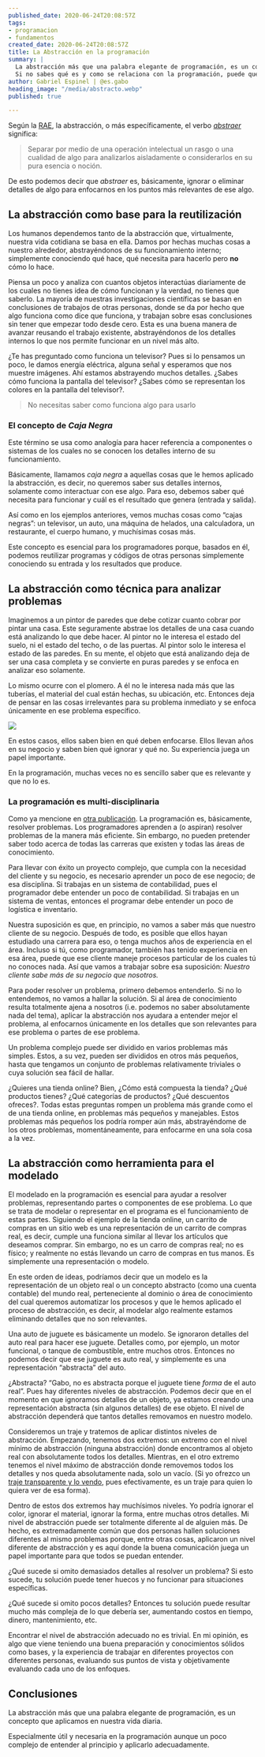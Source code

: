 ```yaml
---
published_date: 2020-06-24T20:08:57Z
tags:
- programacion
- fundamentos
created_date: 2020-06-24T20:08:57Z
title: La Abstracción en la programación
summary: |
  La abstracción más que una palabra elegante de programación, es un concepto que aplicamos en nuestra vida diaria. Especialmente útil y necesaria en la programación aunque un poco complejo de entender al principio y aplicarlo adecuadamente.
  Si no sabes qué es y como se relaciona con la programación, puede que te interese esta publicación.
author: Gabriel Espinel | @es.gabo
heading_image: "/media/abstracto.webp"
published: true

---
```

Según la [RAE](https://www.rae.es/ "rae-enlace"), la abstracción, o más específicamente, el verbo [_abstraer_](https://dle.rae.es/abstraer "rae-abstraer") significa:

> Separar por medio de una operación intelectual un rasgo o una cualidad de algo para analizarlos aisladamente o considerarlos en su pura esencia o noción.

De esto podemos decir que _abstraer_ es, básicamente, ignorar o eliminar detalles de algo para enfocarnos en los puntos más relevantes de ese algo.

## La abstracción como base para la reutilización

Los humanos dependemos tanto de la abstracción que, virtualmente, nuestra vida cotidiana se basa en ella. Damos por hechas muchas cosas a nuestro alrededor, abstrayéndonos de su funcionamiento interno; simplemente conociendo qué hace, qué necesita para hacerlo pero **no** cómo lo hace.

Piensa un poco y analiza con cuantos objetos interactúas diariamente de los cuales no tienes idea de cómo funcionan y la verdad, no tienes que saberlo. La mayoría de nuestras investigaciones científicas se basan en conclusiones de trabajos de otras personas, donde se da por hecho que algo funciona como dice que funciona, y trabajan sobre esas conclusiones sin tener que empezar todo desde cero. Esta es una buena manera de avanzar reusando el trabajo existente, abstrayéndonos de los detalles internos lo que nos permite funcionar en un nivel más alto.

¿Te has preguntado como funciona un televisor? Pues si lo pensamos un poco, le damos energía eléctrica, alguna señal y esperamos que nos muestre imágenes. Ahí estamos abstrayendo muchos detalles. ¿Sabes cómo funciona la pantalla del televisor? ¿Sabes cómo se representan los colores en la pantalla del televisor?.

> No necesitas saber como funciona algo para usarlo

### El concepto de _Caja Negra_

Este término se usa como analogía para hacer referencia a componentes o sistemas de los cuales no se conocen los detalles interno de su funcionamiento.

Básicamente, llamamos _caja negra_ a aquellas cosas que le hemos aplicado la abstracción, es decir, no queremos saber sus detalles internos, solamente como interactuar con ese algo. Para eso, debemos saber qué necesita para funcionar y cuál es el resultado que genera (entrada y salida).

Así como en los ejemplos anteriores, vemos muchas cosas como “cajas negras”: un televisor, un auto, una máquina de helados, una calculadora, un restaurante, el cuerpo humano, y muchísimas cosas más.

Este concepto es esencial para los programadores porque, basados en él, podemos reutilizar programas y códigos de otras personas simplemente conociendo su entrada y los resultados que produce.

## La abstracción como técnica para analizar problemas

Imaginemos a un pintor de paredes que debe cotizar cuanto cobrar por pintar una casa. Este seguramente abstrae los detalles de una casa cuando está analizando lo que debe hacer. Al pintor no le interesa el estado del suelo, ni el estado del techo, o de las puertas. Al pintor solo le interesa el estado de las paredes. En su mente, el objeto que está analizando deja de ser una casa completa y se convierte en puras paredes y se enfoca en analizar eso solamente.

Lo mismo ocurre con el plomero. A él no le interesa nada más que las tuberías, el material del cual están hechas, su ubicación, etc. Entonces deja de pensar en las cosas irrelevantes para su problema inmediato y se enfoca únicamente en ese problema específico.

![](/media/abstracciones_casas.webp)

En estos casos, ellos saben bien en qué deben enfocarse. Ellos llevan años en su negocio y saben bien qué ignorar y qué no. Su experiencia juega un papel importante.

En la programación, muchas veces no es sencillo saber que es relevante y que no lo es.

### La programación es multi-disciplinaria

Como ya mencione en [otra publicación](https://esgabo.dev/blog/que-es-la-programacion-y-que-hace-un-programador "que-hace-un-programador"). La programación es, básicamente, resolver problemas. Los programadores aprenden a (o aspiran) resolver problemas de la manera más eficiente. Sin embargo, no pueden pretender saber todo acerca de todas las carreras que existen y todas las áreas de conocimiento.

Para llevar con éxito un proyecto complejo, que cumpla con la necesidad del cliente y su negocio, es necesario aprender un poco de ese negocio; de esa disciplina. Si trabajas en un sistema de contabilidad, pues el programador debe entender un poco de contabilidad. Si trabajas en un sistema de ventas, entonces el programar debe entender un poco de logística e inventario.

Nuestra suposición es que, en principio, no vamos a saber más que nuestro cliente de su negocio. Después de todo, es posible que ellos hayan estudiado una carrera para eso, o tenga muchos años de experiencia en el área. Incluso si tú, como programador, también has tenido experiencia en esa área, puede que ese cliente maneje procesos particular de los cuales tú no conoces nada. Así que vamos a trabajar sobre esa suposición: _Nuestro cliente sabe más de su negocio que nosotros._

Para poder resolver un problema, primero debemos entenderlo. Si no lo entendemos, no vamos a hallar la solución. Si al área de conocimiento resulta totalmente ajena a nosotros (i.e. podemos no saber absolutamente nada del tema), aplicar la abstracción nos ayudara a entender mejor el problema, al enfocarnos únicamente en los detalles que son relevantes para ese problema o partes de ese problema.

Un problema complejo puede ser dividido en varios problemas más simples. Estos, a su vez, pueden ser divididos en otros más pequeños, hasta que tengamos un conjunto de problemas relativamente triviales o cuya solución sea fácil de hallar.

¿Quieres una tienda online? Bien, ¿Cómo está compuesta la tienda? ¿Qué productos tienes? ¿Qué categorías de productos? ¿Qué descuentos ofreces?. Todas estas preguntas rompen un problema más grande como el de una tienda online, en problemas más pequeños y manejables. Estos problemas más pequeños los podría romper aún más, abstrayéndome de los otros problemas, momentáneamente, para enfocarme en una sola cosa a la vez.

## La abstracción como herramienta para el modelado

El modelado en la programación es esencial para ayudar a resolver problemas, representando partes o componentes de ese problema. Lo que se trata de modelar o representar en el programa es el funcionamiento de estas partes. Siguiendo el ejemplo de la tienda online, un carrito de compras en un sitio web es una representación de un carrito de compras real, es decir, cumple una funciona similar al llevar los artículos que deseamos comprar. Sin embargo, no es un carro de compras real; no es físico; y realmente no estás llevando un carro de compras en tus manos. Es simplemente una representación o modelo.

En este orden de ideas, podríamos decir que un modelo es la representación de un objeto real o un concepto abstracto (como una cuenta contable) del mundo real, perteneciente al dominio o área de conocimiento del cual queremos automatizar los procesos y que le hemos aplicado el proceso de abstracción, es decir, al modelar algo realmente estamos eliminando detalles que no son relevantes.

Una auto de juguete es básicamente un modelo. Se ignoraron detalles del auto real para hacer ese juguete. Detalles como, por ejemplo, un motor funcional, o tanque de combustible, entre muchos otros. Entonces no podemos decir que ese juguete es auto real, y simplemente es una representación “abstracta” del auto.

¿Abstracta? “Gabo, no es abstracta porque el juguete tiene _forma_ de el auto real”. Pues hay diferentes niveles de abstracción. Podemos decir que en el momento en que ignoramos detalles de un objeto, ya estamos creando una representación abstracta (sin algunos detalles) de ese objeto. El nivel de abstracción dependerá que tantos detalles removamos en nuestro modelo.

Consideremos un traje y tratemos de aplicar distintos niveles de abstracción. Empezando, tenemos dos extremos: un extremo con el nivel mínimo de abstracción (ninguna abstracción) donde encontramos al objeto real con absolutamente todos los detalles. Mientras, en el otro extremo tenemos el nivel máximo de abstracción donde removemos todos los detalles y nos queda absolutamente nada, solo un vacío. (Si yo ofrezco un [traje transparente y lo vendo](https://es.wikipedia.org/wiki/El_traje_nuevo_del_emperador "el-rey-desnudo"), pues efectivamente, es un traje para quien lo quiera ver de esa forma).

Dentro de estos dos extremos hay muchísimos niveles. Yo podría ignorar el color, ignorar el material, ignorar la forma, entre muchas otros detalles. Mi nivel de abstracción puede ser totalmente diferente al de alguien más. De hecho, es extremadamente común que dos personas hallen soluciones diferentes al mismo problemas porque, entre otras cosas, aplicaron un nivel diferente de abstracción y es aquí donde la buena comunicación juega un papel importante para que todos se puedan entender.

¿Qué sucede si omito demasiados detalles al resolver un problema? Si esto sucede, tu solución puede tener huecos y no funcionar para situaciones específicas.

¿Qué sucede si omito pocos detalles? Entonces tu solución puede resultar mucho más compleja de lo que debería ser, aumentando costos en tiempo, dinero, mantenimiento, etc.

Encontrar el nivel de abstracción adecuado no es trivial. En mi opinión, es algo que viene teniendo una buena preparación y conocimientos sólidos como bases, y la experiencia de trabajar en diferentes proyectos con diferentes personas, evaluando sus puntos de vista y objetivamente evaluando cada uno de los enfoques.

## Conclusiones

La abstracción más que una palabra elegante de programación, es un concepto que aplicamos en nuestra vida diaria.

Especialmente útil y necesaria en la programación aunque un poco complejo de entender al principio y aplicarlo adecuadamente.